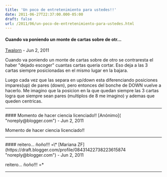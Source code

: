 ```yaml
---
title: 'Un poco de entretenimiento para ustedes!!'
date: 2011-06-27T22:37:00.000-05:00
draft: false
url: /2011/06/un-poco-de-entretenimiento-para-ustedes.html
---
```


#### Cuando va poniendo un monte de cartas sobre de otr...
[Twalorn](https://draft.blogger.com/profile/16245006476255034706 "noreply@blogger.com") - <time datetime="2011-06-28T12:16:27.123-05:00">Jun 2, 2011</time>

Cuando va poniendo un monte de cartas sobre de otro se contraresta el haber "dejado escoger" cuantas cartas queria cortar. Eso deja a las 3 cartas siempre posicionadas en el mismo lugar en la bajara.  
  
Luego cada vez que las separa en up/down esta diferenciando posiciones impares(up) de pares (down), pero entonces del bonche de DOWN vuelve a hacerlo. Me imagino que la posicion en la que quedan siempre las 3 cartas logra que siempre sean pares (multiplos de 8 me imagino) y ademas que queden centricas.
<hr />
#### Momento de hacer ciencia licenciado!!
[Anónimo]( "noreply@blogger.com") - <time datetime="2011-06-28T21:10:40.823-05:00">Jun 2, 2011</time>

Momento de hacer ciencia licenciado!!
<hr />
#### reitero... ñoño!!! =\*
[Mariana ZF](https://draft.blogger.com/profile/08431422738223615874 "noreply@blogger.com") - <time datetime="2011-06-28T22:29:32.504-05:00">Jun 2, 2011</time>

reitero... ñoño!!! =\*
<hr />
